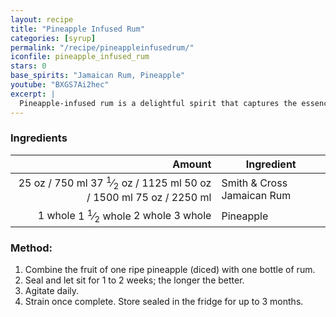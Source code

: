 ```yaml
---
layout: recipe
title: "Pineapple Infused Rum"
categories: [syrup]
permalink: "/recipe/pineappleinfusedrum/"
iconfile: pineapple_infused_rum
stars: 0
base_spirits: "Jamaican Rum, Pineapple"
youtube: "BXGS7Ai2hec"
excerpt: |
  Pineapple-infused rum is a delightful spirit that captures the essence of tropical paradise. Made by steeping fresh pineapple in high-quality rum, the  result is a sweet and fruity concoction that's perfect for sipping on its own or incorporating into a variety of cocktails.
---
```


### Ingredients

|  Amount | Ingredient                 |
| ------: | -------------------------- |
|  <span class="onex active">25 oz / 750 ml</span> <span class="onehalfx">37 <sup>1</sup>&frasl;<sub>2</sub> oz / 1125 ml</span> <span class="twox">50 oz / 1500 ml</span> <span class="threex">75 oz / 2250 ml</span>| Smith & Cross Jamaican Rum |
| <span class="onex active">1 whole </span> <span class="onehalfx">1 <sup>1</sup>&frasl;<sub>2</sub> whole </span> <span class="twox">2 whole </span> <span class="threex">3 whole </span>| Pineapple                  |

### Method:

1. Combine the fruit of one ripe pineapple (diced) with one bottle of rum.
2. Seal and let sit for 1 to 2 weeks; the longer the better.
3. Agitate daily.
4. Strain once complete. Store sealed in the fridge for up to 3 months.

    
<script type="application/ld+json">
{
  "@context": "https://schema.org",
  "@type": "Recipe",
  "author": {
    "@type": "Person",
    "name": "{{ page.author }}"
    },
  "image": "{%- for page in page.categories limit: 1 %}{% assign cat = site.data.categories | where: "slug", page | first %}{{ site.url }}{{ site.baseurl}}/assets/images/category_{{cat.slug}}.svg{% endfor -%}",
  "description": "{{ page.excerpt | strip_html | replace: '"', "'" }}",
  "recipeIngredient": [
  " 750 ml Smith & Cross Jamaican Rum",
  "1 whole Pineapple "
    ],
  "name": "{{ page.title }}",
  "recipeInstructions": [

    ],
  "recipeYield": "1 cocktail",
  "recipeCategory": "cocktail",
  {% if page.stars and site.data.ratings[page.iconfile].ratings -%}"aggregateRating": {
   "@type": "AggregateRating",
   "ratingValue": "{%- include stars_metadata.html %}",
   "bestRating": "5",
   "reviewCount": "2"},{%- endif %}
  "recipeCuisine": "global",
  "prepTime": "PT20M",
  "cookTime": "PT15S",
  "keywords": "{{ page.title }}, cocktail, {{ page.eras }}, {%- include category_metadata.html -%}, {%- include spirits_metadata.html -%}"
}
</script>

    